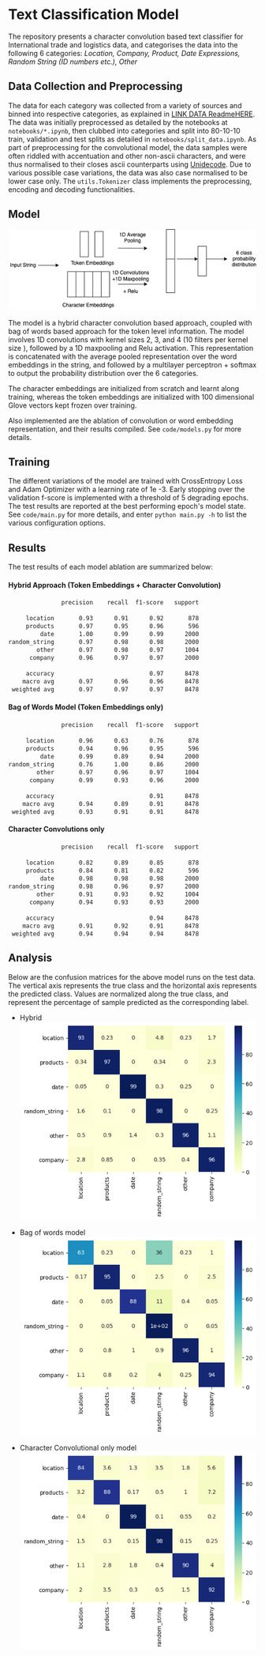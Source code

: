# Text Classification Model

The repository presents a character convolution based text classifier for International trade and logistics data, and categorises the data into the following 6 categories: 
*Location, Company, Product, Date Expressions, Random String (ID numbers etc.), Other*

## Data Collection and Preprocessing

The data for each category was collected from a variety of sources and binned into respective categories, as explained in [LINK DATA ReadmeHERE](). The data was initially preprocessed as detailed by the notebooks at `notebooks/*.ipynb`, then clubbed into categories and split into 80-10-10 train, validation and test splits as detailed in `notebooks/split_data.ipynb`. 
As part of preprocessing for the convolutional model, the data samples were often riddled with accentuation and other non-ascii characters, and were thus normalised to their closes ascii counterparts using [Unidecode](https://pypi.org/project/Unidecode/). Due to various possible case variations, the data was also case normalised to be lower case only. The `utils.Tokenizer` class implements the preprocessing, encoding and decoding functionalities.

## Model
![](model.png)

The model is a hybrid character convolution based approach, coupled with bag of words based approach for the token
 level information. The model involves 1D convolutions with kernel sizes 2, 3, and 4 (10 filters per kernel size
 ), followed by a 1D maxpooling and Relu activation. This representation is concatenated with the average pooled
  representation over the word embeddings in the string, and followed by a multilayer perceptron + softmax to output
   the probability distribution over the 6 categories.
   
   The character embeddings are initialized from scratch and learnt along training, whereas the token embeddings are
    initialized with 100 dimensional Glove vectors kept frozen over training.
   
   Also implemented are the ablation of convolution or word embedding representation, and their results compiled. See
    `code/models.py` for more details.
    
## Training
The different variations of the model are trained with CrossEntropy Loss and Adam Optimizer with a learning rate of 1e
-3. Early stopping over the validation f-score is implemented with a threshold of 5 degrading epochs. The test
 results are reported at the
 best
 performing epoch's model state. See `code/main.py` for more details, and enter `python main.py -h` to list the
  various configuration options.
    
## Results
The test results of each model ablation are summarized below:

#### Hybrid Approach (Token Embeddings + Character Convolution)
```text
               precision    recall  f1-score   support

     location       0.93      0.91      0.92       878
     products       0.97      0.95      0.96       596
         date       1.00      0.99      0.99      2000
random_string       0.97      0.98      0.98      2000
        other       0.97      0.98      0.97      1004
      company       0.96      0.97      0.97      2000

     accuracy                           0.97      8478
    macro avg       0.97      0.96      0.96      8478
 weighted avg       0.97      0.97      0.97      8478
```

#### Bag of Words Model (Token Embeddings only)

```text
               precision    recall  f1-score   support

     location       0.96      0.63      0.76       878
     products       0.94      0.96      0.95       596
         date       0.99      0.89      0.94      2000
random_string       0.76      1.00      0.86      2000
        other       0.97      0.96      0.97      1004
      company       0.99      0.93      0.96      2000

     accuracy                           0.91      8478
    macro avg       0.94      0.89      0.91      8478
 weighted avg       0.93      0.91      0.91      8478

```

#### Character Convolutions only

```text
               precision    recall  f1-score   support

     location       0.82      0.89      0.85       878
     products       0.84      0.81      0.82       596
         date       0.98      0.98      0.98      2000
random_string       0.98      0.96      0.97      2000
        other       0.91      0.93      0.92      1004
      company       0.94      0.93      0.93      2000

     accuracy                           0.94      8478
    macro avg       0.91      0.92      0.91      8478
 weighted avg       0.94      0.94      0.94      8478

```

## Analysis

Below are the confusion matrices for the above model runs on the test data. The vertical axis represents the
 true class and the horizontal axis represents the
 predicted class. Values are normalized along the true class, and represent the percentage of
  sample predicted as the corresponding label.
 

* Hybrid
![](cmatrices/hybrid.png)

* Bag of words model
![](cmatrices/bag_of_words.png)

* Character Convolutional only model
![](cmatrices/charconv.png)
